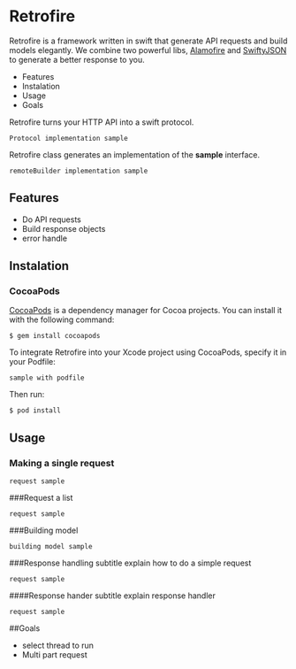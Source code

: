 # Retrofire


Retrofire is a framework written in swift that generate API requests and build models elegantly. We combine two powerful libs, [Alamofire](https://github.com/Alamofire/Alamofire) and [SwiftyJSON](https://github.com/SwiftyJSON/SwiftyJSON) to generate a better response to you.

* Features
* Instalation
* Usage
* Goals

Retrofire turns your HTTP API into a swift protocol.

```
Protocol implementation sample

```


Retrofire class generates an implementation of the **sample** interface.

```
remoteBuilder implementation sample

```


## Features

* Do API requests 
* Build response objects
* error handle

## Instalation

### CocoaPods
[CocoaPods](https://cocoapods.org/) is a dependency manager for Cocoa projects. You can install it with the following command:

```
$ gem install cocoapods

```
To integrate Retrofire into your Xcode project using CocoaPods, specify it in your Podfile:

```
sample with podfile

```

Then run:

```
$ pod install

```

## Usage
### Making a single request

```
request sample

```
###Request a list

```
request sample

```
###Building model

```
building model sample

```

###Response handling
subtitle explain how to do a simple request

```
request sample
```

####Response hander
subtitle explain response handler

```
request sample
```

##Goals
* select thread to run
* Multi part request
